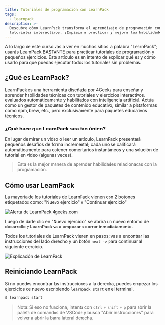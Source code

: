 ```yaml
---
title: Tutoriales de programación con LearnPack
tags:
  - learnpack
description: >-
  Descubre cómo LearnPack transforma el aprendizaje de programación con
  tutoriales interactivos. ¡Empieza a practicar y mejora tus habilidades hoy!
---
```

A lo largo de este curso vas a ver en muchos sitios la palabra "LearnPack"; usarás LearnPack BASTANTE para practicar tutoriales de programación y pequeños ejercicios. Este artículo es un intento de explicar qué es y cómo usarlo para que puedas ejecutar todos los tutoriales sin problemas.

## ¿Qué es LearnPack?

LearnPack es una herramienta diseñada por 4Geeks para enseñar y aprender habilidades técnicas con tutoriales y ejercicios interactivos, evaluados automáticamente y habilitados con inteligencia artificial. Actúa como un gestor de paquetes de contenido educativo, similar a plataformas como npm, brew, etc., pero exclusivamente para paquetes educativos técnicos.

### ¿Qué hace que LearnPack sea tan único?

En lugar de mirar un video o leer un artículo, LearnPack presentará pequeños desafíos de forma incremental; cada uno se calificará automáticamente para obtener comentarios instantáneos y una solución de tutorial en video (algunas veces).

> Esta es la mejor manera de aprender habilidades relacionadas con la programación.

## Cómo usar LearnPack

La mayoría de los tutoriales de LearnPack vienen con 2 botones etiquetados como: "Nuevo ejercicio" o "Continuar ejercicio"

![Alerta de LearnPack 4geeks.com](https://github.com/breatheco-de/content/blob/master/src/assets/images/abrir-en-learnpack.png?raw=true)

Luego de darle clic en "Nuevo ejercicio" se abrirá un nuevo entorno de desarrollo y LearnPack va a empezar a correr inmediatamente.  

Todos los tutoriales de LearnPack vienen en pasos; vas a encontrar las instrucciones del lado derecho y un botón `next ->` para continuar al siguiente ejercicio.

![Explicación de LearnPack](https://github.com/breatheco-de/content/raw/master/src/assets/images/LearnPack%20Instructions%20%E2%80%94%20exercise-postcard%20%5BCodespaces_%20supreme%20space%20robot%5D%20%E2%80%94%20Visual%20Studio%20Code.jpg?raw=true)

## Reiniciando LearnPack

Si no puedes encontrar las instrucciones a la derecha, puedes empezar los ejercicios de nuevo escribiendo `learnpack start` en el terminal.

```bash
$ learnpack start
```

> Nota: Si eso no funciona, intenta con `ctrl` + `shift` + `p` para abrir la paleta de comandos de VSCode y busca "Abrir instrucciones" para volver a abrir la barra lateral derecha.
